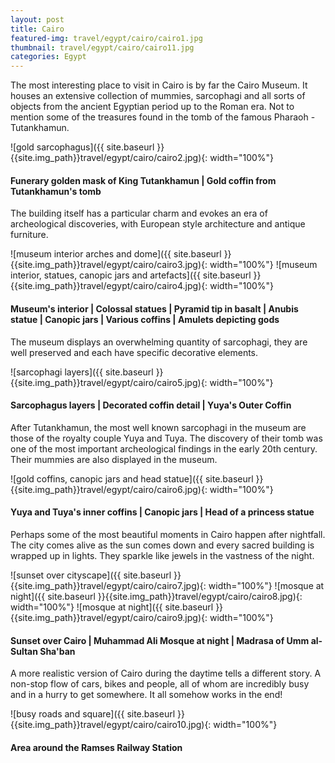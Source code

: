 ```yaml
---
layout: post
title: Cairo
featured-img: travel/egypt/cairo/cairo1.jpg
thumbnail: travel/egypt/cairo/cairo11.jpg
categories: Egypt
---
```


The most interesting place to visit in Cairo is by far the Cairo Museum. It houses an extensive collection of mummies, sarcophagi and all sorts of objects from the ancient Egyptian period up to the Roman era. Not to mention some of the treasures found in the tomb of the famous Pharaoh - Tutankhamun.

![gold sarcophagus]({{ site.baseurl }}{{site.img_path}}travel/egypt/cairo/cairo2.jpg){: width="100%"}

#### Funerary golden mask of King Tutankhamun | Gold coffin from Tutankhamun's tomb

The building itself has a particular charm and evokes an era of archeological discoveries, with European style architecture and antique furniture.

![museum interior arches and dome]({{ site.baseurl }}{{site.img_path}}travel/egypt/cairo/cairo3.jpg){: width="100%"}
![museum interior, statues, canopic jars and artefacts]({{ site.baseurl }}{{site.img_path}}travel/egypt/cairo/cairo4.jpg){: width="100%"}

#### Museum's interior | Colossal statues | Pyramid tip in basalt | Anubis statue | Canopic jars | Various coffins | Amulets depicting gods

The museum displays an overwhelming quantity of sarcophagi, they are well preserved and each have specific decorative elements.

![sarcophagi layers]({{ site.baseurl }}{{site.img_path}}travel/egypt/cairo/cairo5.jpg){: width="100%"}

#### Sarcophagus layers | Decorated coffin detail | Yuya's Outer Coffin

After Tutankhamun, the most well known sarcophagi in the museum are those of the royalty couple Yuya and Tuya. The discovery of their tomb was one of the most important archeological findings in the early 20th century. Their mummies are also displayed in the museum.

![gold coffins, canopic jars and head statue]({{ site.baseurl }}{{site.img_path}}travel/egypt/cairo/cairo6.jpg){: width="100%"}

#### Yuya and Tuya's inner coffins | Canopic jars | Head of a princess statue

Perhaps some of the most beautiful moments in Cairo happen after nightfall. The city comes alive as the sun comes down and every sacred building is wrapped up in lights. They sparkle like jewels in the vastness of the night.

![sunset over cityscape]({{ site.baseurl }}{{site.img_path}}travel/egypt/cairo/cairo7.jpg){: width="100%"}
![mosque at night]({{ site.baseurl }}{{site.img_path}}travel/egypt/cairo/cairo8.jpg){: width="100%"}
![mosque at night]({{ site.baseurl }}{{site.img_path}}travel/egypt/cairo/cairo9.jpg){: width="100%"}

#### Sunset over Cairo | Muhammad Ali Mosque at night | Madrasa of Umm al-Sultan Sha'ban

A more realistic version of Cairo during the daytime tells a different story. A non-stop flow of cars, bikes and people, all of whom are incredibly busy and in a hurry to get somewhere. It all somehow works in the end!

![busy roads and square]({{ site.baseurl }}{{site.img_path}}travel/egypt/cairo/cairo10.jpg){: width="100%"}

#### Area around the Ramses Railway Station

